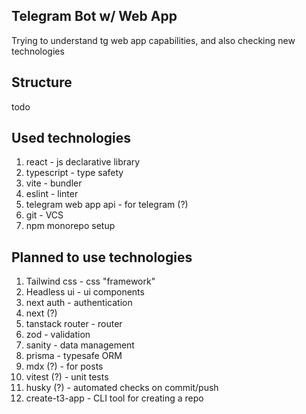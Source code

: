 ## Telegram Bot w/ Web App
Trying to understand tg web app capabilities, and also checking new technologies

## Structure
todo

## Used technologies
1. react - js declarative library
2. typescript - type safety
3. vite - bundler
4. eslint - linter
5. telegram web app api - for telegram (?)
6. git - VCS
7. npm monorepo setup

## Planned to use technologies
1. Tailwind css - css "framework"
2. Headless ui - ui components
3. next auth - authentication
4. next (?)
5. tanstack router - router
6. zod - validation
7. sanity - data management
8. prisma - typesafe ORM 
9. mdx (?) - for posts
10. vitest (?) - unit tests
11. husky (?) - automated checks on commit/push
12. create-t3-app - CLI tool for creating a repo